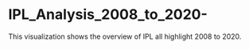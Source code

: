 # IPL_Analysis_2008_to_2020-
This visualization shows the overview of IPL all highlight 2008 to 2020. 
